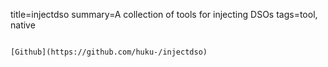 title=injectdso
summary=A collection of tools for injecting DSOs
tags=tool, native
~~~~~~

[Github](https://github.com/huku-/injectdso)
